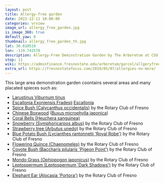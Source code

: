 ```yaml
---
layout: post
title: Allergy-free garden
date: 2022-12-11 10:00:00
categories: vrview
image_url: allergy_free_garden.jpg
is_image_360: true
default_yaw: 0
thumbnail: allergy_free_garden_th.jpg
lat: 36.810519
lon: -119.742578
description: Allergy-Free Deminstration Garden by The Arboretum at CSU Fresno
stop: 11
wiki: https://adminfinance.fresnostate.edu/arboretum/garcol/allgeryfree.html
extra_url: https://fresnostatefocus.com/2019/05/07/allergies-no-more/
---
```

This large area demonstration garden coontains several areas and many placated spieces such as:
* [Larustinus Viburnum tinus](https://en.wikipedia.org/wiki/Viburnum_tinus)
* [Escallonia Exoniensis Fradesii](https://www.monrovia.com/pink-princess-escallonia.html) [Escallonia](https://www.tynursery.com/plant-library/woody-ornamentals/escallonia-x-exoniensis-fradesii/)
* [Spice Bush (Calycanthus occidentalis)](https://en.wikipedia.org/wiki/Calycanthus_occidentalis) by the Rotary Club of Fresno
* [Chinese Boxwood](https://en.wikipedia.org/wiki/Buxus_microphylla) ([Buxus microphylla japonica](https://www.gardenia.net/plant/buxus-microphylla-var-japonica-green-beauty))
* [Coral Bells (Heuchera sanguinea)](https://en.wikipedia.org/wiki/Heuchera_sanguinea)
* [Snowberry (Symphoricarpos albus)](https://en.wikipedia.org/wiki/Symphoricarpos_albus) by the Rotary Club of Fresno
* [Strawberry tree (Arbutus unedo)](https://en.wikipedia.org/wiki/Arbutus_unedo) by the Rotary Club of Fresno
* [Blue Potato Bush (Lycianthes rantonnetii 'Royal Robe')](https://en.wikipedia.org/wiki/Lycianthes_rantonnetii) by the Rotary Club of Fresno
* [Flowering Quince (Chaenomeles)](https://en.wikipedia.org/wiki/Chaenomeles) by the Rotary Club of Fresno
* [Coyote Bush (Baccharis pilularis 'Pigeon Point')](https://en.wikipedia.org/wiki/Baccharis_pilularis) by the Rotary Club of Fresno
* [Mondo Grass (Ophiopogon japonicus)](https://en.wikipedia.org/wiki/Ophiopogon_japonicus) by the Rotary Club of Fresno
* [Leptospermum (Leptospermum 'Dark Shadows')](https://en.wikipedia.org/wiki/Leptospermum) by the Rotary Club of Fresno
* [Elephant Ear (Alocasia 'Portora')](https://en.wikipedia.org/wiki/Alocasia) by the Rotary Club of Fresno
